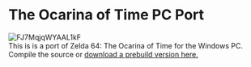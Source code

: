 # The Ocarina of Time PC Port

![FJ7MqjqWYAAL1kF](https://user-images.githubusercontent.com/98375859/150930061-bcd8b1b2-6abf-4531-a89e-b9bb619a8bd4.png)  
This is is a port of Zelda 64: The Ocarina of Time for the Windows PC. Compile the source or [download a prebuild version here.](https://mega.nz/file/3UdEBDjI#HlO0mUojScKTO4NYzO_v_afaD3xTMxlanZEX7xGBOrY)
